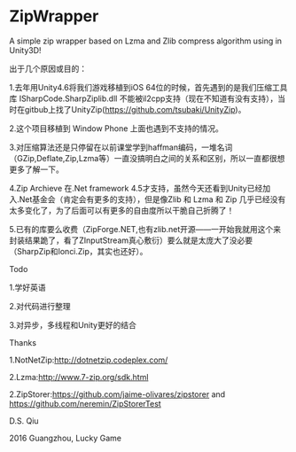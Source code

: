 # ZipWrapper
A simple zip wrapper based on Lzma and Zlib compress algorithm using in Unity3D!

出于几个原因或目的：

  1.去年用Unity4.6将我们游戏移植到iOS 64位的时候，首先遇到的是我们压缩工具库 ISharpCode.SharpZiplib.dll 不能被il2cpp支持（现在不知道有没有支持），当时在gitbub上找了UnityZip(https://github.com/tsubaki/UnityZip)。

  2.这个项目移植到 Window Phone 上面也遇到不支持的情况。
  
  3.对压缩算法还是只停留在以前课堂学到haffman编码，一堆名词（GZip,Deflate,Zip,Lzma等）一直没搞明白之间的关系和区别，所以一直都很想更多了解一下。
  
  4.Zip Archieve 在.Net framework 4.5才支持，虽然今天还看到Unity已经加入.Net基金会（肯定会有更多的支持），但是像Zlib 和 Lzma 和 Zip 几乎已经没有太多变化了，为了后面可以有更多的自由度所以干脆自己折腾了！
  
  5.已有的库要么收费（ZipForge.NET,也有zlib.net开源——一开始我就用这个来封装结果跪了，看了ZInputStream真心敷衍）要么就是太庞大了没必要（SharpZip和Ionci.Zip，其实也还好）。

Todo
  
  1.学好英语
  
  2.对代码进行整理
  
  3.对异步，多线程和Unity更好的结合
  

Thanks
  
  1.NotNetZip:http://dotnetzip.codeplex.com/
  
  2.Lzma:http://www.7-zip.org/sdk.html
  
  2.ZipStorer:https://github.com/jaime-olivares/zipstorer and https://github.com/neremin/ZipStorerTest


D.S. Qiu

2016 Guangzhou, Lucky Game


